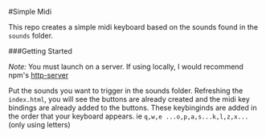 #Simple Midi

This repo creates a simple midi keyboard based on the sounds found in the `sounds` folder.

###Getting Started

*Note:* You must launch on a server. If using locally, I would recommend npm's [http-server](https://www.npmjs.com/package/http-server)

Put the sounds you want to trigger in the sounds folder. Refreshing the `index.html`, you will see the buttons are already created and the midi key bindings are already added to the buttons. These keybinginds are added in the order that your keyboard appears. ie `q,w,e ...o,p,a,s...k,l,z,x...` (only using letters)

